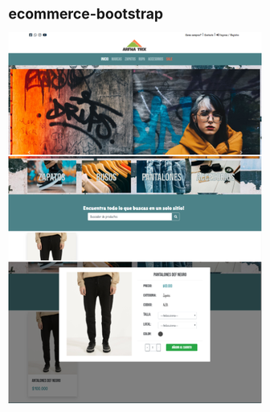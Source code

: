 # ecommerce-bootstrap
<img src="https://github.com/diegomarcillop/ecommerce-bootstrap/blob/master/src/img/pantallazo1.png">
<img src="https://github.com/diegomarcillop/ecommerce-bootstrap/blob/master/src/img/pantallazo2.png">
<img src="https://github.com/diegomarcillop/ecommerce-bootstrap/blob/master/src/img/pantallazo3.PNG">

